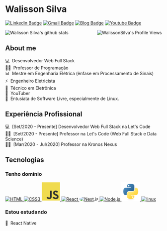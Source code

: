 # Walisson Silva

[![Linkedin Badge](https://img.shields.io/badge/LinkedIn-WalissonSilva-blue?style=flat-square&logo=Linkedin&logoColor=white&link=https://www.linkedin.com/in/walissonsilva/)](https://www.linkedin.com/in/walissonsilva/) 
[![Gmail Badge](https://img.shields.io/badge/-walissonsilva10@gmail.com-c14438?style=flat-square&logo=Gmail&logoColor=white&link=mailto:walissonsilva10@gmail.com)](mailto:walissonsilva10@gmail.com)
[![Blog Badge](https://img.shields.io/badge/Blog-walissonsilva.com-blue)](https://walissonsilva.com/blog)
[![Youtube Badge](https://img.shields.io/badge/-Youtube-FF0000?style=flat-square&labelColor=FF0000&logo=youtube&logoColor=white&link=https://youtube.com/c/walissonsilva)](https://youtube.com/c/walissonsilva)

<img align="right" src="https://komarev.com/ghpvc/?username=walissonsilva" alt="WalissonSilva's Profile Views" />

![Walisson Silva's github stats](https://github-readme-stats.vercel.app/api?username=walissonsilva&show_icons=true&theme=tokyonight)

## About me

💻 &nbsp;Desenvolvedor Web Full Stack  
👨‍🏫 &nbsp;Professor de Programação  
📊 &nbsp;Mestre em Engenharia Elétrica (ênfase em Processamento de Sinais)  
⚡ &nbsp;Engenheiro Eletricista  
🔋 &nbsp;Técnico em Eletrônica  
🎥 &nbsp;YouTuber  
🐧 &nbsp;Entusiata de Software Livre, especialmente de Linux.  

## Experiência Profissional

💻 &nbsp;[Set/2020 - Presente] Desenvolvedor Web Full Stack na Let's Code  
👨‍🏫 &nbsp;[Set/2020 - Presente] Professor na Let's Code (Web Full Stack e Data Science)  
👨‍🏫 &nbsp;[Mar/2020 - Jul/2020] Professor na Kronos Nexus  
 
## Tecnologias

### Tenho domínio

  <a href="#" target="_self"> 
    <img src="https://cdn.pixabay.com/photo/2017/08/05/11/16/logo-2582748_640.png" alt="HTML" width="60" height="60"/>
  </a>
  <a href="#" target="_self"> 
    <img src="https://cdn.pixabay.com/photo/2017/08/05/11/16/logo-2582747_1280.png" alt="CSS3" width="60" height="60"/>
  </a>
  <a href="https://www.javascript.com/" target="_blank"> 
    <img src="https://raw.githubusercontent.com/devicons/devicon/master/icons/javascript/javascript-original.svg" alt="javascript" width="60" height="60"/>
  </a>
  <a href="https://reactjs.org/" target="_blank"> 
    <img src="https://brandslogos.com/wp-content/uploads/images/react-logo-vector.svg" alt="React" width="60" height="60"/>
  </a> 
  <a href="https://nextjs.org/" target="_blank"> 
    <img style="border-radius: 50%" src="https://cdn.auth0.com/blog/logos/nextjs-logo.png" alt="Next.js" width="60" height="60"/>
  </a>
  <a href="https://nodejs.org/en/" target="_blank"> 
    <img src="https://seeklogo.com/images/N/nodejs-logo-FBE122E377-seeklogo.com.png" alt="Node.js" width="54" height="60"/>
  </a>
  <a href="https://www.python.org" target="_blank"> 
    <img src="https://raw.githubusercontent.com/devicons/devicon/master/icons/python/python-original.svg" alt="python" width="60" height="60"/> 
  </a>
  <a href="https://www.linux.org/" target="_blank">
    <img src="https://img.icons8.com/color/144/000000/linux--v1.png" alt="linux" width="60" height="60"/>
  </a>

### Estou estudando

📱 &nbsp;React Native
